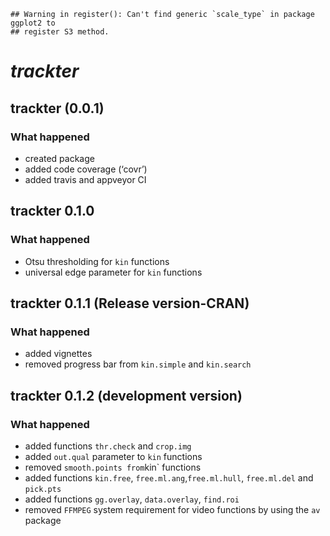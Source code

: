 
<!-- README.md is generated from README.Rmd. Please edit that file -->

    ## Warning in register(): Can't find generic `scale_type` in package ggplot2 to
    ## register S3 method.

# *trackter*

## trackter (0.0.1)

### What happened

-   created package
-   added code coverage (‘covr’)
-   added travis and appveyor CI

## trackter 0.1.0

### What happened

-   Otsu thresholding for `kin` functions
-   universal edge parameter for `kin` functions

## trackter 0.1.1 (Release version-CRAN)

### What happened

-   added vignettes
-   removed progress bar from `kin.simple` and `kin.search`

## trackter 0.1.2 (development version)

### What happened

-   added functions `thr.check` and `crop.img`
-   added `out.qual` parameter to `kin` functions
-   removed `smooth.points from`kin\` functions
-   added functions `kin.free`, `free.ml.ang`,`free.ml.hull`,
    `free.ml.del` and `pick.pts`
-   added functions `gg.overlay`, `data.overlay`, `find.roi`
-   removed `FFMPEG` system requirement for video functions by using the
    `av` package
